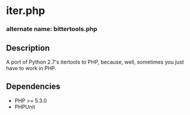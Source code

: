 # iter.php
### alternate name: bittertools.php

## Description
A port of Python 2.7's itertools to PHP, because, well, sometimes you just have to work in PHP.

## Dependencies
* PHP >= 5.3.0
* PHPUnit
